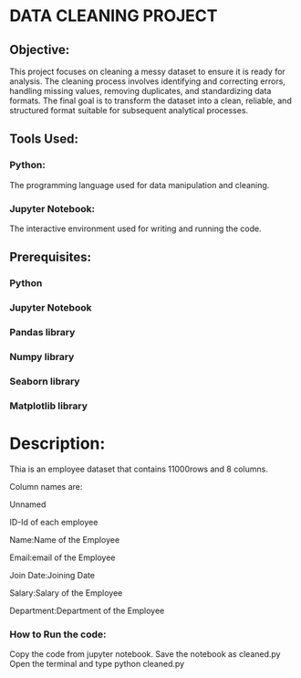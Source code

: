 # DATA CLEANING PROJECT

## Objective:
This project focuses on cleaning a messy dataset to ensure it is ready for analysis. The cleaning process involves identifying and correcting errors, handling missing values, removing duplicates, and standardizing data formats. The final goal is to transform the dataset into a clean, reliable, and structured format suitable for subsequent analytical processes.

## Tools Used:
### Python:

The programming language used for data manipulation and cleaning.
### Jupyter Notebook:

The interactive environment used for writing and running the code.

## Prerequisites:
### Python 
### Jupyter Notebook
### Pandas library
### Numpy library
### Seaborn library
### Matplotlib library

# Description:
Thia is an employee dataset that contains 11000rows and 8 columns.

Column names are:

 Unnamed
 
 ID-Id of each employee
 
 Name:Name of the Employee
 
 Email:email of the Employee
 
 Join Date:Joining Date
 
 Salary:Salary of the Employee
 
 Department:Department of the Employee

### How to Run the code:
  Copy the code from jupyter notebook.
  Save the notebook as cleaned.py
  Open the terminal and type python cleaned.py
